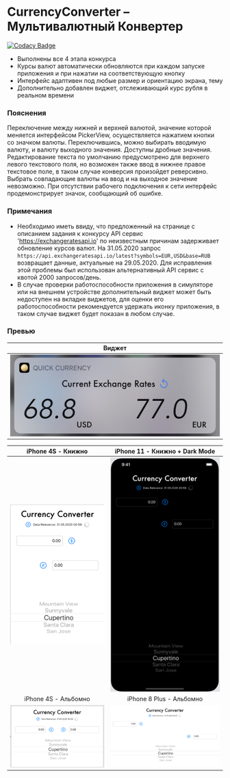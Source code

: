 # CurrencyConverter – Мультивалютный Конвертер
[![Codacy Badge](https://app.codacy.com/project/badge/Grade/a09523c1ea8948978858be2d10fbe7fb)](https://www.codacy.com/manual/Lesterrry/CurrencyConverter?utm_source=github.com&amp;utm_medium=referral&amp;utm_content=Lesterrry/CurrencyConverter&amp;utm_campaign=Badge_Grade)
- Выполнены все 4 этапа конкурса
- Курсы валют автоматически обновляются при каждом запуске приложения и при нажатии на соответствующую кнопку
- Интерфейс адаптивен под любые размер и ориентацию экрана, тему
- Дополнительно добавлен виджет, отслеживающий курс рубля в реальном времени
### Пояснения
Переключение между нижней и верхней валютой, значение которой меняется интерфейсом PickerView, осуществляется нажатием кнопки со значком валюты.
Переключившись, можно выбирать вводимую валюту, и валюту выходного значения. Доступны дробные значения.
Редактирование текста по умолчанию предусмотрено для верхнего левого текстового поля, но возможен также ввод в нижнее правое текстовое поле, в таком случае конверсия произойдет реверсивно.
Выбрать совпадающие валюты на ввод и на выходное значение невозможно.
При отсутствии рабочего подключения к сети интерфейс продемонстрирует значок, сообщающий об ошибке.
### Примечания
- Необходимо иметь ввиду, что предложенный на странице с описанием задания к конкурсу API сервис 'https://exchangeratesapi.io' по неизвестным причинам задерживает обновление курсов валют. На 31.05.2020 запрос `https://api.exchangeratesapi.io/latest?symbols=EUR,USD&base=RUB` возвращает данные, актуальные на 29.05.2020. Для исправления этой проблемы был использован альтернативный API сервис с квотой 2000 запросов/день.
- В случае проверки работоспособности приложения в симуляторе или на внешнем устройстве дополнительный виджет может быть недоступен на вкладке виджетов, для оценки его работоспособности рекомендуется удержать иконку приложения, в таком случае виджет будет показан в любом случае.
### Превью
| Виджет |
| ------ |
| ![screenshot 1](https://github.com/Lesterrry/CurrencyConverter/blob/master/Overview/IMG_708C6A264A85-1.jpeg)|

| iPhone 4S - Книжно | iPhone 11 - Книжно + Dark Mode |
| :------: | :------: |
| ![screenshot 2](https://github.com/Lesterrry/CurrencyConverter/blob/master/Overview/Снимок%20экрана%202020-06-03%20в%2019.58.03.png) | ![screenshot 3](https://github.com/Lesterrry/CurrencyConverter/blob/master/Overview/Снимок%20экрана%202020-06-03%20в%2019.58.30.png) |
| iPhone 4S - Альбомно | iPhone 8 Plus - Альбомно |
| ![screenshot 4](https://github.com/Lesterrry/CurrencyConverter/blob/master/Overview/Снимок%20экрана%202020-06-03%20в%2019.56.43.png) | ![screenshot 5](https://github.com/Lesterrry/CurrencyConverter/blob/master/Overview/Снимок%20экрана%202020-06-03%20в%2019.57.32.png) |
